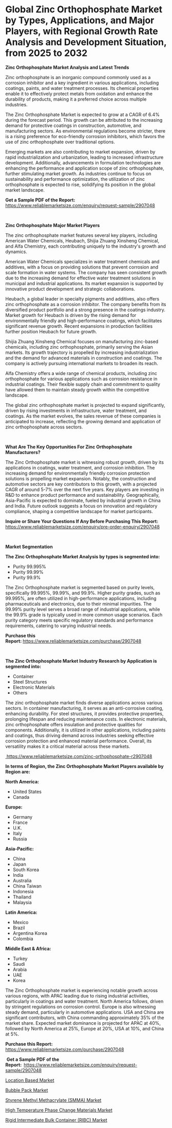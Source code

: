 <p><h1>Global Zinc Orthophosphate Market by Types, Applications, and Major Players, with Regional Growth Rate Analysis and Development Situation, from 2025 to 2032</h1></p><p><strong>Zinc Orthophosphate Market Analysis and Latest Trends</strong></p>
<p><p>Zinc orthophosphate is an inorganic compound commonly used as a corrosion inhibitor and a key ingredient in various applications, including coatings, paints, and water treatment processes. Its chemical properties enable it to effectively protect metals from oxidation and enhance the durability of products, making it a preferred choice across multiple industries.</p><p>The Zinc Orthophosphate Market is expected to grow at a CAGR of 6.4% during the forecast period. This growth can be attributed to the increasing demand for protective coatings in construction, automotive, and manufacturing sectors. As environmental regulations become stricter, there is a rising preference for eco-friendly corrosion inhibitors, which favors the use of zinc orthophosphate over traditional options.</p><p>Emerging markets are also contributing to market expansion, driven by rapid industrialization and urbanization, leading to increased infrastructure development. Additionally, advancements in formulation technologies are enhancing the performance and application scope of zinc orthophosphate, further stimulating market growth. As industries continue to focus on sustainability and performance optimization, the utilization of zinc orthophosphate is expected to rise, solidifying its position in the global market landscape.</p></p>
<p><strong>Get a Sample PDF of the Report:&nbsp;</strong> <a href="https://www.reliablemarketsize.com/enquiry/request-sample/2907048?utm_campaign=2005&utm_medium=2&utm_source=Github&utm_content=ia&utm_term=12032025&utm_id=zinc-orthophosphate">https://www.reliablemarketsize.com/enquiry/request-sample/2907048</a></p>
<p>&nbsp;</p>
<p><strong>Zinc Orthophosphate Major Market Players</strong></p>
<p><p>The zinc orthophosphate market features several key players, including American Water Chemicals, Heubach, Shijia Zhuang Xinsheng Chemical, and Alfa Chemistry, each contributing uniquely to the industry's growth and dynamics.</p><p>American Water Chemicals specializes in water treatment chemicals and additives, with a focus on providing solutions that prevent corrosion and scale formation in water systems. The company has seen consistent growth due to the increasing demand for effective water treatment solutions in municipal and industrial applications. Its market expansion is supported by innovative product development and strategic collaborations.</p><p>Heubach, a global leader in specialty pigments and additives, also offers zinc orthophosphate as a corrosion inhibitor. The company benefits from its diversified product portfolio and a strong presence in the coatings industry. Market growth for Heubach is driven by the rising demand for environmentally friendly and high-performance coatings, which facilitates significant revenue growth. Recent expansions in production facilities further position Heubach for future growth.</p><p>Shijia Zhuang Xinsheng Chemical focuses on manufacturing zinc-based chemicals, including zinc orthophosphate, primarily serving the Asian markets. Its growth trajectory is propelled by increasing industrialization and the demand for advanced materials in construction and coatings. The company is actively pursuing international markets to broaden its reach.</p><p>Alfa Chemistry offers a wide range of chemical products, including zinc orthophosphate for various applications such as corrosion resistance in industrial coatings. Their flexible supply chain and commitment to quality have allowed them to maintain steady growth within the competitive landscape.</p><p>The global zinc orthophosphate market is projected to expand significantly, driven by rising investments in infrastructure, water treatment, and coatings. As the market evolves, the sales revenue of these companies is anticipated to increase, reflecting the growing demand and application of zinc orthophosphate across sectors.</p></p>
<p>&nbsp;</p>
<p><strong>What Are The Key Opportunities For Zinc Orthophosphate Manufacturers?</strong></p>
<p><p>The Zinc Orthophosphate market is witnessing robust growth, driven by its applications in coatings, water treatment, and corrosion inhibition. The increasing demand for environmentally friendly corrosion protection solutions is propelling market expansion. Notably, the construction and automotive sectors are key contributors to this growth, with a projected CAGR of around 5-7% over the next five years. Key players are investing in R&D to enhance product performance and sustainability. Geographically, Asia-Pacific is expected to dominate, fueled by industrial growth in China and India. Future outlook suggests a focus on innovation and regulatory compliance, shaping a competitive landscape for market participants.</p></p>
<p><strong>Inquire or Share Your Questions If Any Before Purchasing This Report:</strong> <a href="https://www.reliablemarketsize.com/enquiry/pre-order-enquiry/2907048?utm_campaign=2005&utm_medium=2&utm_source=Github&utm_content=ia&utm_term=12032025&utm_id=zinc-orthophosphate">https://www.reliablemarketsize.com/enquiry/pre-order-enquiry/2907048</a></p>
<p>&nbsp;</p>
<p><strong>Market Segmentation</strong></p>
<p><strong>The Zinc Orthophosphate Market Analysis by types is segmented into:</strong></p>
<p><ul><li>Purity 99.995%</li><li>Purity 99.99%</li><li>Purity 99.9%</li></ul></p>
<p><p>The Zinc Orthophosphate market is segmented based on purity levels, specifically 99.995%, 99.99%, and 99.9%. Higher purity grades, such as 99.995%, are often utilized in high-performance applications, including pharmaceuticals and electronics, due to their minimal impurities. The 99.99% purity level serves a broad range of industrial applications, while the 99.9% grade is typically used in more common usage scenarios. Each purity category meets specific regulatory standards and performance requirements, catering to varying industrial needs.</p></p>
<p><strong>Purchase this Report:&nbsp;</strong><a href="https://www.reliablemarketsize.com/purchase/2907048?utm_campaign=2005&utm_medium=2&utm_source=Github&utm_content=ia&utm_term=12032025&utm_id=zinc-orthophosphate">https://www.reliablemarketsize.com/purchase/2907048</a></p>
<p>&nbsp;</p>
<p><strong>The Zinc Orthophosphate Market Industry Research by Application is segmented into:</strong></p>
<p><ul><li>Container</li><li>Steel Structures</li><li>Electronic Materials</li><li>Others</li></ul></p>
<p><p>The zinc orthophosphate market finds diverse applications across various sectors. In container manufacturing, it serves as an anti-corrosive coating, enhancing durability. For steel structures, it provides protective properties, prolonging lifespan and reducing maintenance costs. In electronic materials, zinc orthophosphate offers insulation and protective qualities for components. Additionally, it is utilized in other applications, including paints and coatings, thus driving demand across industries seeking effective corrosion protection and enhanced material performance. Overall, its versatility makes it a critical material across these markets.</p></p>
<p><a href="https://www.reliablemarketsize.com/zinc-orthophosphate-r2907048?utm_campaign=2005&utm_medium=2&utm_source=Github&utm_content=ia&utm_term=12032025&utm_id=zinc-orthophosphate">&nbsp;https://www.reliablemarketsize.com/zinc-orthophosphate-r2907048</a></p>
<p><strong>In terms of Region, the Zinc Orthophosphate Market Players available by Region are:</strong></p>
<p>
    <p> <strong> North America: </strong>
        <ul>
            <li>United States</li>
            <li>Canada</li>
        </ul>
        </p> 
    <p> <strong> Europe: </strong>
        <ul>
            <li>Germany</li>
            <li>France</li>
            <li>U.K.</li>
            <li>Italy</li>
            <li>Russia</li>
        </ul>
        </p> 
    <p> <strong> Asia-Pacific: </strong>
        <ul>
            <li>China</li>
            <li>Japan</li>
            <li>South Korea</li>
            <li>India</li>
            <li>Australia</li>
            <li>China Taiwan</li>
            <li>Indonesia</li>
            <li>Thailand</li>
            <li>Malaysia</li>
        </ul>
        </p> 
    <p> <strong> Latin America: </strong>
        <ul>
            <li>Mexico</li>
            <li>Brazil</li>
            <li>Argentina Korea</li>
            <li>Colombia</li>
        </ul>
        </p> 
    <p> <strong> Middle East & Africa: </strong>
        <ul>
            <li>Turkey</li>
            <li>Saudi</li>
            <li>Arabia</li>
            <li>UAE</li>
            <li>Korea</li>
        </ul>
    </p>
    </p>
<p><p>The Zinc Orthophosphate market is experiencing notable growth across various regions, with APAC leading due to rising industrial activities, particularly in coatings and water treatment. North America follows, driven by stringent regulations on corrosion control. Europe is also witnessing steady demand, particularly in automotive applications. USA and China are significant contributors, with China commanding approximately 35% of the market share. Expected market dominance is projected for APAC at 40%, followed by North America at 25%, Europe at 20%, USA at 10%, and China at 5%.</p></p>
<p><strong>Purchase this Report: </strong><a href="https://www.reliablemarketsize.com/purchase/2907048?utm_campaign=2005&utm_medium=2&utm_source=Github&utm_content=ia&utm_term=12032025&utm_id=zinc-orthophosphate">https://www.reliablemarketsize.com/purchase/2907048</a></p>
<p>&nbsp;<strong>Get a Sample PDF of the Report:&nbsp;&nbsp;</strong><a href="https://www.reliablemarketsize.com/enquiry/request-sample/2907048?utm_campaign=2005&utm_medium=2&utm_source=Github&utm_content=ia&utm_term=12032025&utm_id=zinc-orthophosphate">https://www.reliablemarketsize.com/enquiry/request-sample/2907048</a></p>
<p><strong></strong></p>
<p><p><a href="https://github.com/kaforarvero/Market-Research-Report-List-1/blob/main/location-based-market.md?utm_campaign=2005&utm_medium=2&utm_source=Github&utm_content=ia&utm_term=12032025&utm_id=zinc-orthophosphate">Location Based Market</a></p><p><a href="https://github.com/messonmengen75/Market-Research-Report-List-1/blob/main/bubble-pack-market.md?utm_campaign=2005&utm_medium=2&utm_source=Github&utm_content=ia&utm_term=12032025&utm_id=zinc-orthophosphate">Bubble Pack Market</a></p><p><a href="https://github.com/saimntamiki/Market-Research-Report-List-1/blob/main/styrene-methyl-methacrylate-smma-market.md?utm_campaign=2005&utm_medium=2&utm_source=Github&utm_content=ia&utm_term=12032025&utm_id=zinc-orthophosphate">Styrene Methyl Methacrylate (SMMA) Market</a></p><p><a href="https://github.com/zymerivarrik6/Market-Research-Report-List-1/blob/main/high-temperature-phase-change-materials-market.md?utm_campaign=2005&utm_medium=2&utm_source=Github&utm_content=ia&utm_term=12032025&utm_id=zinc-orthophosphate">High Temperature Phase Change Materials Market</a></p><p><a href="https://github.com/djihencygnel74/Market-Research-Report-List-1/blob/main/rigid-intermediate-bulk-container-ribc-market.md?utm_campaign=2005&utm_medium=2&utm_source=Github&utm_content=ia&utm_term=12032025&utm_id=zinc-orthophosphate">Rigid Intermediate Bulk Container (RIBC) Market</a></p></p>